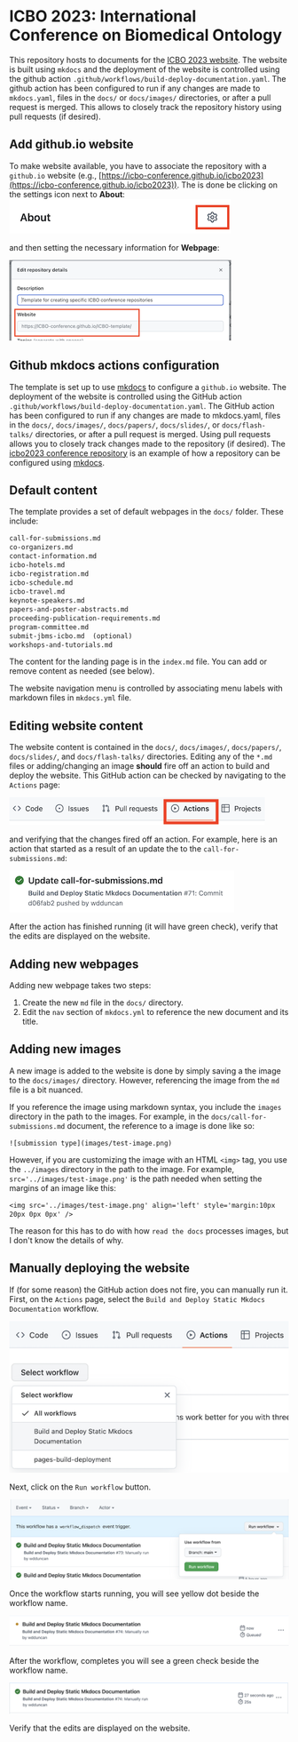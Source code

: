 # ICBO 2023: International Conference on Biomedical Ontology

This repository hosts to documents for the [ICBO 2023 website](https://icbo-conference.github.io/icbo2023/).  The website is built using `mkdocs` and the deployment of the website is controlled using the github action `.github/workflows/build-deploy-documentation.yaml`. The github action has been configured to run if any changes are made to `mkdocs.yaml`, files in the `docs/` or `docs/images/` directories, or after a pull request is merged. This allows to closely track the repository history using pull requests (if desired). 

## Add github.io website  
To make website available, you have to associate the repository with a `github.io` website (e.g., [https://icbo-conference.github.io/icbo2023](https://icbo-conference.github.io/icbo2023)). The is done be clicking on the settings icon next to **About**:  
![about-setting-icon](readme-images/github-repo-about-setting.png)

and then setting the necessary information for **Webpage**:  

![about-setting-icon](readme-images/github-repo-webpage-setting.png)

## Github mkdocs actions configuration

The template is set up to use [mkdocs](https://www.mkdocs.org/) to configure a `github.io` website. The deployment of the website is controlled using the GitHub action `.github/workflows/build-deploy-documentation.yaml`. The GitHub action has been configured to run if any changes are made to mkdocs.yaml, files in the `docs/`, `docs/images/`, `docs/papers/`, `docs/slides/`, or `docs/flash-talks/` directories, or after a pull request is merged. Using pull requests allows you to closely track changes made to the repository (if desired). The [icbo2023 conference repository](https://github.com/ICBO-conference/icbo2023) is an example of how a repository can be configured using [mkdocs](https://www.mkdocs.org/).

## Default content 

The template provides a set of default webpages in the `docs/` folder. These include:  
```
call-for-submissions.md  
co-organizers.md  
contact-information.md  
icbo-hotels.md  
icbo-registration.md  
icbo-schedule.md  
icbo-travel.md  
keynote-speakers.md  
papers-and-poster-abstracts.md  
proceeding-publication-requirements.md  
program-committee.md  
submit-jbms-icbo.md  (optional)
workshops-and-tutorials.md  
```
The content for the landing page is in the `index.md` file. You can add or remove content as needed (see below).  

The website navigation menu is controlled by associating menu labels with markdown files in `mkdocs.yml` file.  

## Editing website content 

The website content is contained in the `docs/`, `docs/images/`, `docs/papers/`, `docs/slides/`, and `docs/flash-talks/` directories. Editing any of the `*.md` files or adding/changing an image **should** fire off an action to build and deploy the website. This GitHub action can be checked by navigating to the `Actions` page:

![github-actions-link](readme-images/github-actions-link.png)

and verifying that the changes fired off an action. For example, here is an action that started as a result of an update the to the `call-for-submissions.md`:

![github-actions-call-for-submissions-example](readme-images/github-actions-call-for-submissions-example.png)  

After the action has finished running (it will have green check), verify that the edits are displayed on the website. 

## Adding new webpages

Adding new webpage takes two steps:

1. Create the new `md` file in the `docs/` directory.
2. Edit the `nav` section of `mkdocs.yml` to reference the new document and its title.

## Adding new images

A new image is added to the website is done by simply saving a the image to the `docs/images/` directory. However, referencing the image from the `md` file is a bit nuanced.  

If you reference the image using markdown syntax, you include the `images` directory in the path to the images. For example, in the `docs/call-for-submissions.md` document, the reference to a image is done like so:
```
![submission type](images/test-image.png)
```

However, if you are customizing the image with an HTML `<img>` tag, you use the `../images` directory in the path to the image. For example, `src='../images/test-image.png'` is the path needed when setting the margins of an image like this:
```
<img src='../images/test-image.png' align='left' style='margin:10px 20px 0px 0px' />
```
The reason for this has to do with how `read the docs` processes images, but I don't know the details of why.

## Manually deploying the website 

If (for some reason) the GitHub action does not fire, you can manually run it. First, on the `Actions` page, select the `Build and Deploy Static Mkdocs Documentation` workflow.  


![github-actions-select-workflow](readme-images/github-actions-select-workflow.png)


Next, click on the `Run workflow` button.  


![github-actions-run-build-workflow](readme-images/github-actions-run-build-workflow.png)  


Once the workflow starts running, you will see yellow dot beside the workflow name.  

![github-actions-build-running](readme-images/github-actions-build-running.png)


After the workflow, completes you will see a green check beside the workflow name.


![github-actions-build-complete](readme-images/github-actions-build-complete.png)


Verify that the edits are displayed on the website. 

